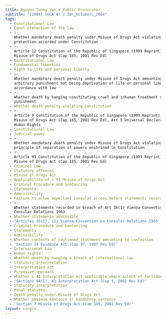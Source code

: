 ```yaml
---
title: Nguyen Tuong Van v Public Prosecutor
subtitle: "[2004] SGCA 47 / 20\_October\_2004"
tags:
  - Constitutional Law
  - Equal protection of the law
  - >-
    Whether mandatory death penalty under Misuse of Drugs Act violating equal
    protection accorded under Constitution
  - >-
    Article 12 Constitution of the Republic of Singapore (1999 Reprint), s 7
    Misuse of Drugs Act (Cap 185, 2001 Rev Ed)
  - Constitutional Law
  - Fundamental liberties
  - Right to life and personal liberty
  - >-
    Whether mandatory death penalty under Misuse of Drugs Act amounting to
    arbitrary punishment not being deprivation of life or personal liberty in
    accordance with law
  - >-
    Whether death by hanging constituting cruel and inhuman treatment or
    punishment
  - Whether death penalty violating Constitution
  - >-
    Article 9 Constitution of the Republic of Singapore (1999 Reprint), s 7
    Misuse of Drugs Act (Cap 185, 2001 Rev Ed), Art 5 Universal Declaration of
    Human Rights
  - Constitutional Law
  - Judicial power
  - >-
    Whether mandatory death penalty under Misuse of Drugs Act violating
    principle of separation of powers enshrined in Constitution
  - >-
    Article 93 Constitution of the Republic of Singapore (1999 Reprint), s 7
    Misuse of Drugs Act (Cap 185, 2001 Rev Ed)
  - Criminal Law
  - Statutory offences
  - Misuse of Drugs Act
  - Applicability of s 53 Misuse of Drugs Act
  - Criminal Procedure and Sentencing
  - Statements
  - Admissibility
  - Failure to allow appellant consular access before statements recorded
  - >-
    Whether statements recorded in breach of Art 36(1) Vienna Convention on
    Consular Relations 1963
  - Whether statements admissible
  - 'Articles 36(1), (2) Vienna Convention on Consular Relations 1963'
  - Criminal Procedure and Sentencing
  - Statements
  - Admissibility
  - Whether contents of cautioned statement amounting to confession
  - 'Section 24 Evidence Act (Cap 97, 1997 Rev Ed)'
  - International Law
  - Human rights
  - Whether death by hanging a breach of international law
  - Statutory Interpretation
  - Interpretation act
  - Purposive approach
  - Whether s 41 Interpretation Act applicable where intent of Parliament clear
  - 'Sections 9A(1), 41 Interpretation Act (Cap 1, 2002 Rev Ed)'
  - Statutory Interpretation
  - Penal statutes
  - Death penalty under Misuse of Drugs Act
  - Whether maximum sentence or mandatory sentence
  - 'Section 7 Misuse of Drugs Act (Cap 185, 2001 Rev Ed)'
layout: single
---
```


